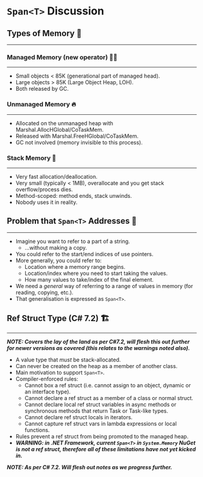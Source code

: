 ﻿# `Span<T>` Discussion

## Types of Memory 🧠
---

### Managed Memory (new operator) 🧑‍💼
---
- Small objects < 85K (generational part of managed head).
- Large objects > 85K (Large Object Heap, LOH).
- Both released by GC.

### Unmanaged Memory 🔥
---
- Allocated on the unmanaged heap with Marshal.AllocHGlobal/CoTaskMem.
- Released with Marshal.FreeHGlobal/CoTaskMem.
- GC not involved (memory invisible to this process).

### Stack Memory 🧱
---
- Very fast allocation/deallocation.
- Very small (typically < 1MB), overallocate and you get stack overflow/process dies.
- Method-scoped: method ends, stack unwinds.
- Nobody uses it in reality.

## Problem that `Span<T>` Addresses 📝
---
- Imagine you want to refer to a part of a string.
  - ...without making a copy.
- You could refer to the start/end indices of use pointers.
- More generally, you could refer to:
  - Location where a memory range begins.
  - Location/index where you need to start taking the values.
  - How many values to take/index of the final element.
- We need a *general* way of referring to a range of values in memory (for reading, copying, etc.).
- That generalisation is expressed as `Span<T>`.

## Ref Struct Type (C# 7.2) 🏗️
---
***NOTE: Covers the lay of the land as per C#7.2, will flesh this out further for newer versions as covered (this relates to the warnings noted also).***

- A value type that *must* be stack-allocated.
- Can never be created on the heap as a member of another class.
- Main motivation to support `Span<T>`.
- Compiler-enforced rules:
  - Cannot box a ref struct (i.e. cannot assign to an object, dynamic or an interface type).
  - Cannot declare a ref struct as a member of a class or normal struct.
  - Cannot declare local ref struct variables in async methods or synchronous methods that return Task or Task-like types.
  - Cannot declare ref struct locals in iterators.
  - Cannot capture ref struct vars in lambda expressions or local functions.
- Rules prevent a ref struct from being promoted to the managed heap.
- ***WARNING: in .NET Framework, current `Span<T>` in `System.Memory` NuGet is *not* a ref struct, therefore all of these limitations have not yet kicked in.***

***NOTE: As per C# 7.2. Will flesh out notes as we progress further.***
